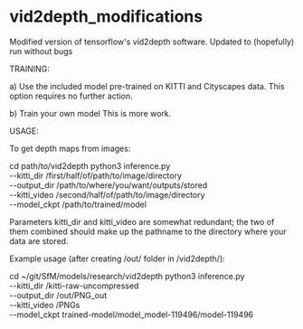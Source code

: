 # vid2depth_modifications
Modified version of tensorflow's vid2depth software. Updated to (hopefully) run without bugs

TRAINING:

a) Use the included model pre-trained on KITTI and Cityscapes data. This option requires no further action.

b) Train your own model
    This is more work. 

USAGE:

To get depth maps from images:

cd path/to/vid2depth
python3 inference.py \
    --kitti_dir /first/half/of/path/to/image/directory \
    --output_dir /path/to/where/you/want/outputs/stored \
    --kitti_video /second/half/of/path/to/image/directory \
    --model_ckpt /path/to/trained/model

Parameters kitti_dir and kitti_video are somewhat redundant; the two of them combined should make up the pathname to the directory where your data are stored.

Example usage (after creating /out/ folder in /vid2depth/):

cd ~/git/SfM/models/research/vid2depth 
python3 inference.py \
    --kitti_dir /kitti-raw-uncompressed \
    --output_dir /out/PNG_out \
    --kitti_video /PNGs \
    --model_ckpt trained-model/model_model-119496/model-119496
